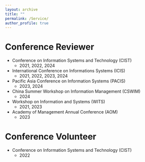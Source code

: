 ```yaml
---
layout: archive
title: ""
permalink: /Service/
author_profile: true
---
```




Conference Reviewer
======
* Conference on Information Systems and Technology (CIST) 
  * 2021, 2022, 2024
* International Conference on Informations Systems (ICIS) 
  * 2021, 2022, 2023, 2024
* Pacific Asia Conference on Information Systems (PACIS)  
  * 2023, 2024
* China Summer Workshop on Information Management (CSWIM) 
  * 2024
* Workshop on Information and Systems (WITS) 
  * 2021, 2023
* Academy of Management Annual Conference (AOM)  
  * 2023


Conference Volunteer
======
 * Conference on Information Systems and Technology (CIST) 
   * 2022

